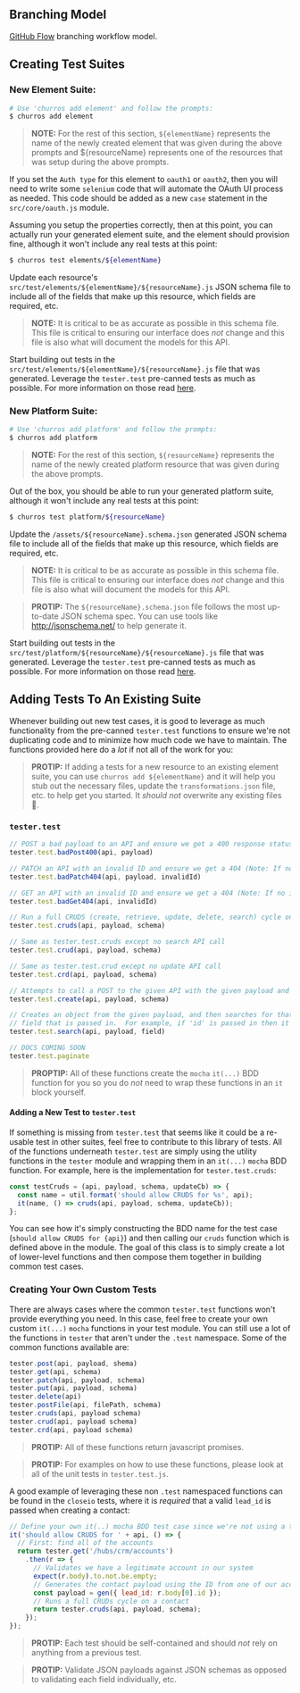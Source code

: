 ## Branching Model

[GitHub Flow](https://guides.github.com/introduction/flow) branching workflow model.

## Creating Test Suites

### New Element Suite:

```bash
# Use 'churros add element' and follow the prompts:
$ churros add element
```
> __NOTE:__ For the rest of this section, `${elementName}` represents the name of the newly created element that was given during the above prompts and ${resourceName} represents one of the resources that was setup during the above prompts.

If you set the `Auth type` for this element to `oauth1` or `oauth2`, then you will need to write some `selenium` code that will automate the OAuth UI process as needed.  This code should be added as a new `case` statement in the `src/core/oauth.js` module.

Assuming you setup the properties correctly, then at this point, you can actually run your generated element suite, and the element should provision fine, although it won't include any real tests at this point:
```bash
$ churros test elements/${elementName}
```

Update each resource's `src/test/elements/${elementName}/${resourceName}.js` JSON schema file to include all of the fields that make up this resource, which fields are required, etc.
> __NOTE:__ It is critical to be as accurate as possible in this schema file.  This file is critical to ensuring our interface does *not* change and this file is also what will document the models for this API.

Start building out tests in the `src/test/elements/${elementName}/${resourceName}.js` file that was generated.  Leverage the `tester.test` pre-canned tests as much as possible.  For more information on those read [here](#adding-tests-to-an-existing-suite).

### New Platform Suite:

```bash
# Use 'churros add platform' and follow the prompts:
$ churros add platform
```
> __NOTE:__ For the rest of this section, `${resourceName}` represents the name of the newly created platform resource that was given during the above prompts.

Out of the box, you should be able to run your generated platform suite, although it won't include any real tests at this point:
```bash
$ churros test platform/${resourceName}
```

Update the `/assets/${resourceName}.schema.json` generated JSON schema file to include all of the fields that make up this resource, which fields are required, etc.
> __NOTE:__ It is critical to be as accurate as possible in this schema file.  This file is critical to ensuring our interface does *not* change and this file is also what will document the models for this API.

> __PROTIP:__ The `${resourceName}.schema.json` file follows the most up-to-date JSON schema spec. You can use tools like http://jsonschema.net/ to help generate it.

Start building out tests in the `src/test/platform/${resourceName}/${resourceName}.js` file that was generated.  Leverage the `tester.test` pre-canned tests as much as possible.  For more information on those read [here](#adding-tests-to-an-existing-suite).

## Adding Tests To An Existing Suite

Whenever building out new test cases, it is good to leverage as much functionality from the pre-canned `tester.test` functions to ensure we're not duplicating code and to minimize how much code we have to maintain.  The functions provided here do a *lot* if not all of the work for you:

>__PROTIP:__ If adding a tests for a new resource to an existing element suite, you can use `churros add ${elementName}` and it will help you stub out the necessary files, update the `transformations.json` file, etc. to help get you started.  It *should not* overwrite any existing files :pray:.

### `tester.test`

```javascript
// POST a bad payload to an API and ensure we get a 400 response status code (Note: If you want to send an empty payload, exclude the payload parameter)
tester.test.badPost400(api, payload)

// PATCH an API with an invalid ID and ensure we get a 404 (Note: If no invalidId is passed then -1 is used)
tester.test.badPatch404(api, payload, invalidId)

// GET an API with an invalid ID and ensure we get a 404 (Note: If no invalidId is passed then -1 is used)
tester.test.badGet404(api, invalidId)

// Run a full CRUDS (create, retrieve, update, delete, search) cycle on the given API and ensure all API calls return a 200 and validate against the specified schema. (Note: Default update API calls is PATCH.  If this resource supports PUT, pass chakram.put as the last parameter)
tester.test.cruds(api, payload, schema)

// Same as tester.test.cruds except no search API call
tester.test.crud(api, payload, schema)

// Same as tester.test.crud except no update API call
tester.test.crd(api, payload, schema)

// Attempts to call a POST to the given API with the given payload and validates the response matches the given schema
tester.test.create(api, payload, schema)

// Creates an object from the given payload, and then searches for that object using the CE where clause by the specified
// field that is passed in.  For example, if 'id' is passed in then it will end up calling GET {api}?where=id='{idThatWasJustCreated}'
tester.test.search(api, payload, field)

// DOCS COMING SOON
tester.test.paginate
```

> __PROPTIP:__ All of these functions create the `mocha` `it(...)` BDD function for you so you do *not* need to wrap these functions in an `it` block yourself.

#### Adding a New Test to `tester.test`
If something is missing from `tester.test` that seems like it could be a re-usable test in other suites, feel free to contribute to this library of tests.  All of the functions underneath `tester.test` are simply using the utility functions in the `tester` module and wrapping them in an `it(...)` `mocha` BDD function.  For example, here is the implementation for `tester.test.cruds`:
```javascript
const testCruds = (api, payload, schema, updateCb) => {
  const name = util.format('should allow CRUDS for %s', api);
  it(name, () => cruds(api, payload, schema, updateCb));
};
```

You can see how it's simply constructing the BDD name for the test case (`should allow CRUDS for {api}`) and then calling our `cruds` function which is defined above in the module.  The goal of this class is to simply create a lot of lower-level functions and then compose them together in building common test cases.

### Creating Your Own Custom Tests
There are always cases where the common `tester.test` functions won't provide everything you need.  In this case, feel free to create your own custom `it(...)` `mocha` functions in your test module.  You can still use a lot of the functions in `tester` that aren't under the `.test` namespace.  Some of the common functions available are:
```javascript
tester.post(api, payload, shema)
tester.get(api, schema)
tester.patch(api, payload, schema)
tester.put(api, payload, schema)
tester.delete(api)
tester.postFile(api, filePath, schema)
tester.cruds(api, payload schema)
tester.crud(api, payload schema)
tester.crd(api, payload schema)
```

> __PROTIP:__ All of these functions return javascript promises.

> __PROTIP:__ For examples on how to use these functions, please look at all of the unit tests in `tester.test.js`.

A good example of leveraging these non `.test` namespaced functions can be found in the `closeio` tests, where it is *required* that a valid `lead_id` is passed when creating a contact:
```javascript
// Define your own it(..) mocha BDD test case since we're not using a tester.test function which does this for you
it('should allow CRUDS for ' + api, () => {
  // First: find all of the accounts
  return tester.get('/hubs/crm/accounts')
    .then(r => {
      // Validates we have a legitimate account in our system
      expect(r.body).to.not.be.empty;
      // Generates the contact payload using the ID from one of our accounts
      const payload = gen({ lead_id: r.body[0].id });
      // Runs a full CRUDs cycle on a contact
      return tester.cruds(api, payload, schema);
    });
});
```

> __PROTIP:__ Each test should be self-contained and should *not* rely on anything from a previous test.

> __PROTIP:__ Validate JSON payloads against JSON schemas as opposed to validating each field individually, etc.
